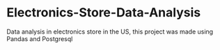 # Electronics-Store-Data-Analysis
Data analysis in electronics store in the US, this project was made using Pandas and Postgresql
